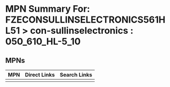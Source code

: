 



# MPN Summary For: FZECONSULLINSELECTRONICS561HL51 > con-sullinselectronics : 050_610_HL-5_10

## MPNs
  

|MPN|Direct Links|Search Links|
| :--- | :--- | :--- |
||||
